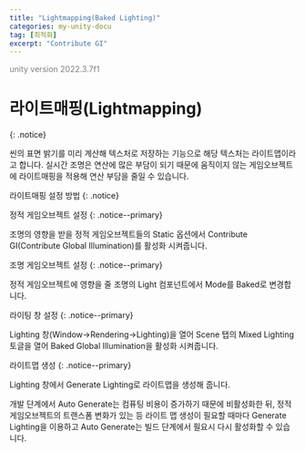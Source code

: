 ```yaml
---
title: "Lightmapping(Baked Lighting)"
categories: my-unity-docu
tag: [최적화]
excerpt: "Contribute GI"
---
```





<span style="color:gray">unity version 2022.3.7f1</span>




# 라이트매핑(Lightmapping)
{: .notice}

씬의 표면 밝기를 미리 계산해 텍스처로 저장하는 기능으로 해당 텍스처는 <span class="color-string">라이트맵</span>이라고 합니다. 실시간 조명은 연산에 많은 부담이 되기 때문에 움직이지 않는 게임오브젝트에 라이트매핑을 적용해 연산 부담을 줄일 수 있습니다.




라이트매핑 설정 방법
{: .notice}




정적 게임오브젝트 설정
{: .notice--primary}

조명의 영향을 받을 정적 게임오브젝트들의 <span class="color-string">Static</span> 옵션에서 Contribute GI(Contribute Global Illumination)를 활성화 시켜줍니다.




조명 게임오브젝트 설정
{: .notice--primary}

정적 게임오브젝트에 영향을 줄 조명의 Light 컴포넌트에서 Mode를 <span class="color-string">Baked</span>로 변경합니다.




라이팅 창 설정
{: .notice--primary}

Lighting 창(<span class="color-control">Window</span>-><span class="color-control">Rendering</span>-><span class="color-control">Lighting</span>)을 열어 Scene 탭의 Mixed Lighting 토글을 열어 <span class="color-string">Baked Global Illumination</span>을 활성화 시켜줍니다.




라이트맵 생성
{: .notice--primary}

Lighting 창에서 <span class="color-string">Generate Lighting</span>로 라이트맵을 생성해 줍니다.

<span class="color-string">개발 단계에서 Auto Generate는 컴퓨팅 비용이 증가하기 때문에 비활성화</span>한 뒤, 정적 게임오브젝트의 트랜스폼 변화가 있는 등 라이트 맵 생성이 필요할 때마다 Generate Lighting을 이용하고 Auto Generate는 빌드 단계에서 필요시 다시 활성화할 수 있습니다.